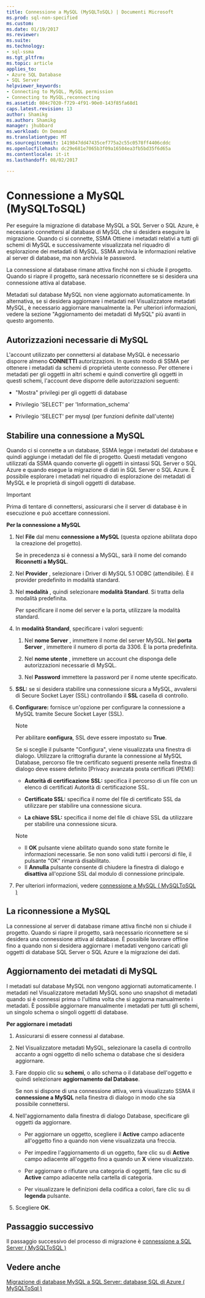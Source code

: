 ```yaml
---
title: Connessione a MySQL (MySQLToSQL) | Documenti Microsoft
ms.prod: sql-non-specified
ms.custom: 
ms.date: 01/19/2017
ms.reviewer: 
ms.suite: 
ms.technology:
- sql-ssma
ms.tgt_pltfrm: 
ms.topic: article
applies_to:
- Azure SQL Database
- SQL Server
helpviewer_keywords:
- Connecting to MySQL, MySQL permission
- Connecting to MySQL,reconnecting
ms.assetid: 084c7020-f729-4f91-90e0-143f85fa68d1
caps.latest.revision: 13
author: Shamikg
ms.author: Shamikg
manager: jhubbard
ms.workload: On Demand
ms.translationtype: MT
ms.sourcegitcommit: 1419847dd47435cef775a2c55c0578ff4406cddc
ms.openlocfilehash: dc29e681e7065b3f09a16504ea3fb5bd35f6d65a
ms.contentlocale: it-it
ms.lasthandoff: 08/02/2017

---
```

# <a name="connecting-to-mysql-mysqltosql"></a>Connessione a MySQL (MySQLToSQL)
Per eseguire la migrazione di database MySQL a SQL Server o SQL Azure, è necessario connettersi al database di MySQL che si desidera eseguire la migrazione. Quando ci si connette, SSMA Ottiene i metadati relativi a tutti gli schemi di MySQL e successivamente visualizzata nel riquadro di esplorazione dei metadati di MySQL. SSMA archivia le informazioni relative al server di database, ma non archivia le password.  
  
La connessione al database rimane attiva finché non si chiude il progetto. Quando si riapre il progetto, sarà necessario riconnettere se si desidera una connessione attiva al database.  
  
Metadati sul database MySQL non viene aggiornato automaticamente. In alternativa, se si desidera aggiornare i metadati nel Visualizzatore metadati MySQL, è necessario aggiornare manualmente la. Per ulteriori informazioni, vedere la sezione "Aggiornamento dei metadati di MySQL" più avanti in questo argomento.  
  
## <a name="required-mysql-permissions"></a>Autorizzazioni necessarie di MySQL  
L'account utilizzato per connettersi al database MySQL è necessario disporre almeno **CONNETTI** autorizzazioni. In questo modo di SSMA per ottenere i metadati da schemi di proprietà utente connesso. Per ottenere i metadati per gli oggetti in altri schemi e quindi convertire gli oggetti in questi schemi, l'account deve disporre delle autorizzazioni seguenti:  
  
-   "Mostra" privilegi per gli oggetti di database  
  
-   Privilegio 'SELECT' per 'Information_schema'  
  
-   Privilegio 'SELECT' per mysql (per funzioni definite dall'utente)  
  
## <a name="establishing-a-connection-to-mysql"></a>Stabilire una connessione a MySQL  
Quando ci si connette a un database, SSMA legge i metadati del database e quindi aggiunge i metadati del file di progetto. Questi metadati vengono utilizzati da SSMA quando converte gli oggetti in sintassi SQL Server o SQL Azure e quando esegue la migrazione di dati in SQL Server o SQL Azure. È possibile esplorare i metadati nel riquadro di esplorazione dei metadati di MySQL e le proprietà di singoli oggetti di database.  
  
> [!IMPORTANT]  
> Prima di tentare di connettersi, assicurarsi che il server di database è in esecuzione e può accettare connessioni.  
  
**Per la connessione a MySQL**  
  
1.  Nel **File** dal menu **connessione a MySQL** (questa opzione abilitata dopo la creazione del progetto).  
  
    Se in precedenza si è connessi a MySQL, sarà il nome del comando **Riconnetti a MySQL**.  
  
2.  Nel **Provider** , selezionare i Driver di MySQL 5.1 ODBC (attendibile). È il provider predefinito in modalità standard.  
  
3.  Nel **modalità** , quindi selezionare **modalità Standard**. Si tratta della modalità predefinita.  
  
    Per specificare il nome del server e la porta, utilizzare la modalità standard.  
  
4.  In **modalità Standard**, specificare i valori seguenti:  
  
    1.  Nel **nome Server** , immettere il nome del server MySQL. Nel **porta Server** , immettere il numero di porta da 3306. È la porta predefinita.  
  
    2.  Nel **nome utente** , immettere un account che disponga delle autorizzazioni necessarie di MySQL.  
  
    3.  Nel **Password** immettere la password per il nome utente specificato.  
  
5.  **SSL:** se si desidera stabilire una connessione sicura a MySQL, avvalersi di Secure Socket Layer (SSL) controllando il **SSL** casella di controllo.  
  
6.  **Configurare:** fornisce un'opzione per configurare la connessione a MySQL tramite Secure Socket Layer (SSL).  
  
    > [!NOTE]  
    > Per abilitare **configura**, SSL deve essere impostato su **True**.  
  
    Se si sceglie il pulsante "Configura", viene visualizzata una finestra di dialogo. Utilizzare la crittografia durante la connessione al MySQL Database, percorso file tre certificato seguenti presente nella finestra di dialogo deve essere definito [Privacy avanzata posta certificati (PEM)]:  
  
    -   **Autorità di certificazione SSL:** specifica il percorso di un file con un elenco di certificati Autorità di certificazione SSL.  
  
    -   **Certificato SSL:** specifica il nome del file di certificato SSL da utilizzare per stabilire una connessione sicura.  
  
    -   **La chiave SSL:** specifica il nome del file di chiave SSL da utilizzare per stabilire una connessione sicura.  
  
    > [!NOTE]  
    > -   Il **OK** pulsante viene abilitato quando sono state fornite le informazioni necessarie. Se non sono validi tutti i percorsi di file, il pulsante "OK" rimarrà disabilitato.  
    > -   Il **Annulla** pulsante consente di chiudere la finestra di dialogo e **disattiva** all'opzione SSL dal modulo di connessione principale.  
  
7.  Per ulteriori informazioni, vedere [connessione a MySQL &#40; MySQLToSQL &#41;](../../ssma/mysql/connect-to-mysql-mysqltosql.md)  
  
## <a name="reconnecting-to-mysql"></a>La riconnessione a MySQL  
La connessione al server di database rimane attiva finché non si chiude il progetto. Quando si riapre il progetto, sarà necessario riconnettere se si desidera una connessione attiva al database. È possibile lavorare offline fino a quando non si desidera aggiornare i metadati vengono caricati gli oggetti di database SQL Server o SQL Azure e la migrazione dei dati.  
  
## <a name="refreshing-mysql-metadata"></a>Aggiornamento dei metadati di MySQL  
I metadati sul database MySQL non vengono aggiornati automaticamente. I metadati nel Visualizzatore metadati MySQL sono uno snapshot di metadati quando si è connessi prima o l'ultima volta che si aggiorna manualmente i metadati. È possibile aggiornare manualmente i metadati per tutti gli schemi, un singolo schema o singoli oggetti di database.  
  
**Per aggiornare i metadati**  
  
1.  Assicurarsi di essere connessi al database.  
  
2.  Nel Visualizzatore metadati MySQL, selezionare la casella di controllo accanto a ogni oggetto di nello schema o database che si desidera aggiornare.  
  
3.  Fare doppio clic su **schemi**, o allo schema o il database dell'oggetto e quindi selezionare **aggiornamento dal Database**.  
  
    Se non si dispone di una connessione attiva, verrà visualizzato SSMA il **connessione a MySQL** nella finestra di dialogo in modo che sia possibile connettersi.  
  
4.  Nell'aggiornamento dalla finestra di dialogo Database, specificare gli oggetti da aggiornare.  
  
    -   Per aggiornare un oggetto, scegliere il **Active** campo adiacente all'oggetto fino a quando non viene visualizzata una freccia.  
  
    -   Per impedire l'aggiornamento di un oggetto, fare clic su di **Active** campo adiacente all'oggetto fino a quando un **X** viene visualizzato.  
  
    -   Per aggiornare o rifiutare una categoria di oggetti, fare clic su di **Active** campo adiacente nella cartella di categoria.  
  
    -   Per visualizzare le definizioni della codifica a colori, fare clic su di **legenda** pulsante.  
  
5.  Scegliere **OK**.  
  
## <a name="next-step"></a>Passaggio successivo  
Il passaggio successivo del processo di migrazione è [connessione a SQL Server &#40; MySQLToSQL &#41;](../../ssma/mysql/connecting-to-sql-server-mysqltosql.md)  
  
## <a name="see-also"></a>Vedere anche  
[Migrazione di database MySQL a SQL Server: database SQL di Azure &#40; MySQLToSql &#41;](../../ssma/mysql/migrating-mysql-databases-to-sql-server-azure-sql-db-mysqltosql.md)  
  


